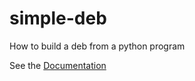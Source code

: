 # simple-deb

How to build a deb from a python program

See the [Documentation](https://jethornton.github.io/simple-deb/)
